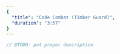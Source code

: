 ```yaml
---
{
  "title": "Code Combat (Timber Guard)",
  "duration": "3:57"
}
---
```


```js
// @TODO: put proper description
```
